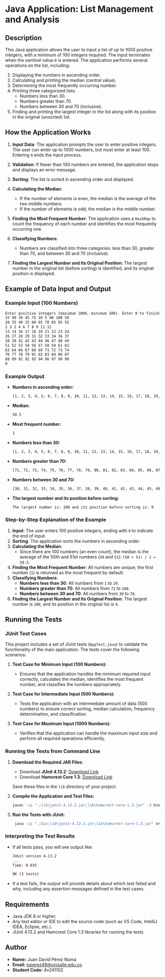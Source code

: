 # Java Application: List Management and Analysis

## Description

This Java application allows the user to input a list of up to 1000 positive integers, with a minimum of 100 integers required. The input terminates when the sentinel value `0` is entered. The application performs several operations on the list, including:

1. Displaying the numbers in ascending order.
2. Calculating and printing the median (central value).
3. Determining the most frequently occurring number.
4. Printing three categorized lists:
   - Numbers less than 30.
   - Numbers greater than 70.
   - Numbers between 30 and 70 (inclusive).
5. Finding and printing the largest integer in the list along with its position in the original (unsorted) list.

## How the Application Works

1. **Input Data**: The application prompts the user to enter positive integers. The user can enter up to 1000 numbers, but must enter at least 100. Entering `0` ends the input process.
   
2. **Validation**: If fewer than 100 numbers are entered, the application stops and displays an error message.

3. **Sorting**: The list is sorted in ascending order and displayed.

4. **Calculating the Median**:
   - If the number of elements is even, the median is the average of the two middle numbers.
   - If the number of elements is odd, the median is the middle number.

5. **Finding the Most Frequent Number**: The application uses a `HashMap` to count the frequency of each number and identifies the most frequently occurring one.

6. **Classifying Numbers**:
   - Numbers are classified into three categories: less than 30, greater than 70, and between 30 and 70 (inclusive).

7. **Finding the Largest Number and Its Original Position**: The largest number in the original list (before sorting) is identified, and its original position is displayed.

## Example of Data Input and Output

### Example Input (100 Numbers)

```sh
Enter positive integers (maximum 1000, minimum 100). Enter 0 to finish:
15 90 30 45 75 10 5 80 100 50 
20 35 40 25 60 65 70 85 95 55 
1 3 2 4 6 7 8 9 11 12 
13 14 16 17 18 19 21 22 23 24 
26 27 28 29 31 32 33 34 36 37 
38 39 41 42 43 44 46 47 48 49 
51 52 53 54 56 57 58 59 61 62 
63 64 66 67 68 69 71 72 73 74 
76 77 78 79 81 82 83 84 86 87 
88 89 91 92 93 94 96 97 98 99 
0
```

### Example Output

- **Numbers in ascending order:**

  ```sh
  [1, 2, 3, 4, 5, 6, 7, 8, 9, 10, 11, 12, 13, 14, 15, 16, 17, 18, 19, 20, 21, 22, 23, 24, 25, 26, 27, 28, 29, 30, 31, 32, 33, 34, 35, 36, 37, 38, 39, 40, 41, 42, 43, 44, 45, 46, 47, 48, 49, 50, 51, 52, 53, 54, 55, 56, 57, 58, 59, 60, 61, 62, 63, 64, 65, 66, 67, 68, 69, 70, 71, 72, 73, 74, 75, 76, 77, 78, 79, 80, 81, 82, 83, 84, 85, 86, 87, 88, 89, 90, 91, 92, 93, 94, 95, 96, 97, 98, 99, 100]
  ```

- **Median:**

  ```sh
  50.5
  ```

- **Most frequent number:**

  ```sh
  1
  ```

- **Numbers less than 30:**

  ```sh
  [1, 2, 3, 4, 5, 6, 7, 8, 9, 10, 11, 12, 13, 14, 15, 16, 17, 18, 19, 20, 21, 22, 23, 24, 25, 26, 27, 28, 29]
  ```

- **Numbers greater than 70:**

  ```sh
  [71, 72, 73, 74, 75, 76, 77, 78, 79, 80, 81, 82, 83, 84, 85, 86, 87, 88, 89, 90, 91, 92, 93, 94, 95, 96, 97, 98, 99, 100]
  ```

- **Numbers between 30 and 70:**

  ```sh
  [30, 31, 32, 33, 34, 35, 36, 37, 38, 39, 40, 41, 42, 43, 44, 45, 46, 47, 48, 49, 50, 51, 52, 53, 54, 55, 56, 57, 58, 59, 60, 61, 62, 63, 64, 65, 66, 67, 68, 69, 70]
  ```

- **The largest number and its position before sorting:**

  ```sh
  The largest number is: 100 and its position before sorting is: 9
  ```

### Step-by-Step Explanation of the Example

1. **Input**: The user enters 100 positive integers, ending with `0` to indicate the end of input.
2. **Sorting**: The application sorts the numbers in ascending order.
3. **Calculating the Median**: 
   - Since there are 100 numbers (an even count), the median is the average of the 50th and 51st numbers (`50` and `51`): `(50 + 51) / 2 = 50.5`.
4. **Finding the Most Frequent Number**: All numbers are unique; the first number (`1`) is returned as the most frequent by default.
5. **Classifying Numbers**:
   - **Numbers less than 30**: All numbers from `1` to `29`.
   - **Numbers greater than 70**: All numbers from `71` to `100`.
   - **Numbers between 30 and 70**: All numbers from `30` to `70`.
6. **Finding the Largest Number and Its Original Position**: The largest number is `100`, and its position in the original list is `9`.

## Running the Tests

### JUnit Test Cases

This project includes a set of JUnit tests (`AppTest.java`) to validate the functionality of the main application. The tests cover the following scenarios:

1. **Test Case for Minimum Input (100 Numbers):**
   - Ensures that the application handles the minimum required input correctly, calculates the median, identifies the most frequent number, and classifies the numbers appropriately.

2. **Test Case for Intermediate Input (500 Numbers):**
   - Tests the application with an intermediate amount of data (500 numbers) to ensure correct sorting, median calculation, frequency determination, and classification.

3. **Test Case for Maximum Input (1000 Numbers):**
   - Verifies that the application can handle the maximum input size and perform all required operations efficiently.

### Running the Tests from Command Line

1. **Download the Required JAR Files:**

   - Download **JUnit 4.13.2**: [Download Link](https://repo1.maven.org/maven2/junit/junit/4.13.2/junit-4.13.2.jar)
   - Download **Hamcrest Core 1.3**: [Download Link](https://repo1.maven.org/maven2/org/hamcrest/hamcrest-core/1.3/hamcrest-core-1.3.jar)

   Save these files in the `lib` directory of your project.

2. **Compile the Application and Test Files:**

   ```sh
   javac -cp ".;lib\junit-4.13.2.jar;lib\hamcrest-core-1.3.jar" -d bin .\src\App.java .\test\AppTest.java
   ```

3. **Run the Tests with JUnit:**

   ```sh
    java -cp ".;bin;lib\junit-4.13.2.jar;lib\hamcrest-core-1.3.jar" org.junit.runner.JUnitCore AppTest
   ```

### Interpreting the Test Results

- If all tests pass, you will see output like:

  ```sh
  JUnit version 4.13.2
  ...
  Time: 0.035

  OK (3 tests)
  ```

- If a test fails, the output will provide details about which test failed and why, including any assertion messages defined in the test cases.

## Requirements

- Java JDK 8 or higher.
- Any text editor or IDE to edit the source code (such as VS Code, IntelliJ IDEA, Eclipse, etc.).
- JUnit 4.13.2 and Hamcrest Core 1.3 libraries for running the tests.

## Author

- **Name:** Juan David Pérez Numa  
- **Email:** [juperez49@unisalle.edu.co](mailto:juperez49@unisalle.edu.co)  
- **Student Code:** 4v241102  
